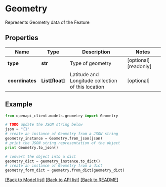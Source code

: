 # Geometry

Represents Geometry data of the Feature

## Properties

Name | Type | Description | Notes
------------ | ------------- | ------------- | -------------
**type** | **str** | Type of geometry | [optional] [readonly] 
**coordinates** | **List[float]** | Latitude and Longitude collection of this location | [optional] 

## Example

```python
from openapi_client.models.geometry import Geometry

# TODO update the JSON string below
json = "{}"
# create an instance of Geometry from a JSON string
geometry_instance = Geometry.from_json(json)
# print the JSON string representation of the object
print Geometry.to_json()

# convert the object into a dict
geometry_dict = geometry_instance.to_dict()
# create an instance of Geometry from a dict
geometry_form_dict = geometry.from_dict(geometry_dict)
```
[[Back to Model list]](../README.md#documentation-for-models) [[Back to API list]](../README.md#documentation-for-api-endpoints) [[Back to README]](../README.md)


